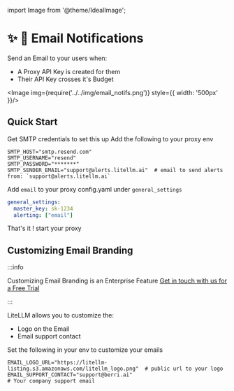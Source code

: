 import Image from '@theme/IdealImage';

# ✨ 📧 Email Notifications 

Send an Email to your users when:
- A Proxy API Key is created for them 
- Their API Key crosses it's Budget 

<Image img={require('../../img/email_notifs.png')} style={{ width: '500px' }}/>

## Quick Start 

Get SMTP credentials to set this up
Add the following to your proxy env

```shell
SMTP_HOST="smtp.resend.com"
SMTP_USERNAME="resend"
SMTP_PASSWORD="*******"
SMTP_SENDER_EMAIL="support@alerts.litellm.ai"  # email to send alerts from: `support@alerts.litellm.ai`
```

Add `email` to your proxy config.yaml under `general_settings`

```yaml
general_settings:
  master_key: sk-1234
  alerting: ["email"]
```

That's it ! start your proxy

## Customizing Email Branding

:::info

Customizing Email Branding is an Enterprise Feature [Get in touch with us for a Free Trial](https://calendly.com/d/4mp-gd3-k5k/litellm-1-1-onboarding-chat)

:::

LiteLLM allows you to customize the:
- Logo on the Email
- Email support contact 

Set the following in your env to customize your emails

```shell
EMAIL_LOGO_URL="https://litellm-listing.s3.amazonaws.com/litellm_logo.png"  # public url to your logo
EMAIL_SUPPORT_CONTACT="support@berri.ai"                                    # Your company support email
```
